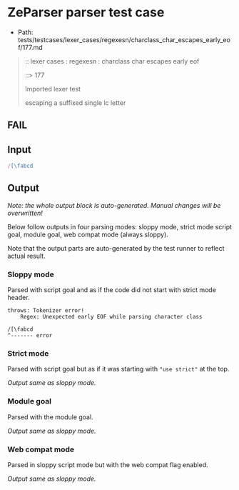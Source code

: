 # ZeParser parser test case

- Path: tests/testcases/lexer_cases/regexesn/charclass_char_escapes_early_eof/177.md

> :: lexer cases : regexesn : charclass char escapes early eof
>
> ::> 177
>
> Imported lexer test
>
> escaping a suffixed single lc letter

## FAIL

## Input

`````js
/[\fabcd
`````

## Output

_Note: the whole output block is auto-generated. Manual changes will be overwritten!_

Below follow outputs in four parsing modes: sloppy mode, strict mode script goal, module goal, web compat mode (always sloppy).

Note that the output parts are auto-generated by the test runner to reflect actual result.

### Sloppy mode

Parsed with script goal and as if the code did not start with strict mode header.

`````
throws: Tokenizer error!
    Regex: Unexpected early EOF while parsing character class

/[\fabcd
^------- error
`````

### Strict mode

Parsed with script goal but as if it was starting with `"use strict"` at the top.

_Output same as sloppy mode._

### Module goal

Parsed with the module goal.

_Output same as sloppy mode._

### Web compat mode

Parsed in sloppy script mode but with the web compat flag enabled.

_Output same as sloppy mode._
